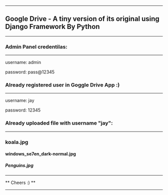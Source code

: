 ********************************************************************************
## Google Drive - A tiny version of its original using Django Framework By Python
********************************************************************************



### Admin Panel credentilas:
----------------------------

username: admin

password: pass@12345




### Already registered user in Goggle Drive App :)
--------------------------------------------------

username: jay

password: 12345



### Already uploaded file with username "jay":
---------------------------------------------

### koala.jpg
#### windows_se7en_dark-normal.jpg
##### Penguins.jpg



******************************
** Cheers :) **
******************************
